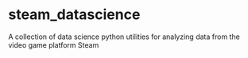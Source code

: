# steam_datascience
A collection of data science python utilities for analyzing data from the video game platform Steam
